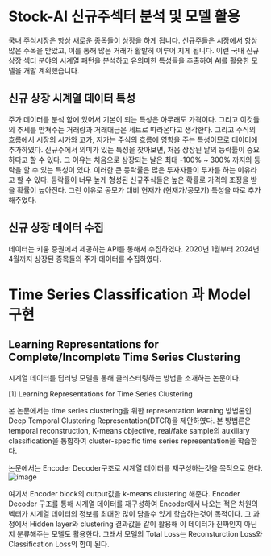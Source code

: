 # Stock-AI 신규주섹터 분석 및 모델 활용
국내 주식시장은 항상 새로운 종목들이 상장을 하게 됩니다. 신규주들은 시장에서 항상 많은 주목을 받았고, 이를 통해 많은 거래가 활발히 이루어 지게 됩니다. 
이런 국내 신규상장 섹터 분야의 시계열 패턴을 분석하고 유의미한 특성들을 추출하여 AI를 활용한 모델을 개발 계획했습니다.

## 신규 상장 시계열 데이터 특성
 주가 데이터를 분석 함에 있어서 기본이 되는 특성은 아무래도 가격이다. 그리고 이것들의 추세를 받쳐주는 거래량과 거래대금은 세트로 따라온다고 생각한다.
그리고 주식의 흐름에서 시장의 시가와 고가, 저가는 주식의 흐름에 영향을 주는 특성이므로 데이터에 추가하였다. 신규주에서 의미가 있는 특성을 찾아보면,
처음 상장된 날의 등락률이 중요하다고 할 수 있다. 그 이유는 처음으로 상장되는 날은 최대 -100% ~ 300% 까지의 등락을 할 수 있는 특성이 있다. 이러한 큰
등락률은 많은 투자자들이 투자를 하는 이유라고 할 수 있다. 등락률이 너무 높게 형성된 신규주식들은 높은 확률로 가격의 조정을 받을 확률이 높아진다. 
그런 이유로 공모가 대비 현재가 (현재가/공모가) 특성을 따로 추가해주었다.

##  신규 상장 데이터 수집
 데이터는 키움 증권에서 제공하는 API를 통해서 수집하였다. 2020년 1월부터 2024년 4월까지 상장된 종목들의 주가 데이터를 수집하였다.



# Time Series Classification 과 Model  구현


## Learning Representations for Complete/Incomplete Time Series Clustering

시계열 데이터를 딥러닝 모델을 통해 클러스터링하는 방법을 소개하는 논문이다.

[1] Learning Representations for Time Series Clustering

본 논문에서는 time series clustering을 위한 representation learning 방법론인 Deep Temporal Clustering Representation(DTCR)을 제안하였다. 본 방법론은 temporal reconstruction, K-means objective, real/fake sample의 auxiliary classification을 통합하여 cluster-specific time series representation을 학습한다.

논문에서는 Encoder Decoder구조로 시계열 데이터를 재구성하는것을 목적으로 한다. 
![image](https://github.com/sangse/Stock-AI/assets/145996429/57389885-95e7-4e3f-a809-76d5290eb102)

여기서 Encoder block의  output값을 k-means clustering 해준다. Encoder Decoder 구조를 통해 시계열 데이터를 재구성하여 Encoder에서 나오는 적은 차원의 벡터가 시계열 데이터의 정보를 최대한 많이 담을수
있게 학습하는것이 목적이다. 그 과정에서 Hidden layer와 clustering 결과값을 같이 활용해 이 데이터가 진짜인지 아닌지 분류해주는 모델도 활용한다. 그래서 모델의 Total Loss는 Reconsturction Loss와 Classification Loss의 합이 된다.

## 
